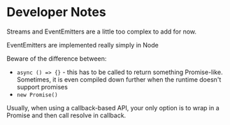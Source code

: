# Developer Notes

Streams and EventEmitters are a little too complex to add for now.

EventEmitters are implemented really simply in Node

Beware of the difference between:

-   `async () => {}` - this has to be called to return something Promise-like. Sometimes, it is even compiled down further when the runtime doesn't support promises
-   `new Promise()`

Usually, when using a callback-based API, your only option is to wrap in a Promise and then call resolve in callback.
